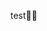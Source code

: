 test👩‍💻


<!---
kvetny/kvetny is a ✨ special ✨ repository because its `README.md` (this file) appears on your GitHub profile.
You can click the Preview link to take a look at your changes.
--->
